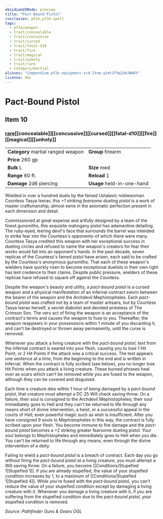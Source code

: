 ```yaml
---
obsidianUIMode: preview
title: "Pact-Bound Pistol"
cssclasses: pf2e,pf2e-spell
tags:
  - pf2e/weapon
  - trait/concealable
  - trait/concussive
  - trait/cursed
  - trait/fatal-d10
  - trait/fire
  - trait/magical
  - trait/unholy
  - trait/rare
  - category/martial
aliases: "Compendium.pf2e.equipment-srd.Item.q1mt1F9q1XmJWAKY"
license: OGL
---
```

# Pact-Bound Pistol
## Item 10
### [rare](rare "Rare Rarity Trait")[[concealable]][[concussive]][[cursed]][[fatal-d10]][[fire]][[magical]][[unholy]]

|  |  |
| -- | -- |
| **Category** martial ranged weapon | **Group** firearm |
| **Price** 260 gp |  |
| **Bulk** L | **Size** med |
|**Range** 60 ft.| **Reload** 1|
| **Damage** 2d6 piercing  | **Usage** held-in-one-hand |



Wielded in over a hundred duels by the famed Ustalavic noblewoman Countess Tasya Iserav, this _+1 striking fearsome dueling pistol_ is a work of master craftsmanship, almost eerie in the axiomatic perfection present in each dimension and detail.

Commissioned at great expense and artfully designed by a team of the finest gunsmiths, this exquisite mahogany pistol has adamantine detailing. The ruby-eyed, leering devil's face that surrounds the barrel was intended to strike fear into the Countess's opponents-of which there were many. Countess Tasya credited this weapon with her exceptional success in dueling circles and refused to name the weapon's creators for fear their works would fall into an opponent's hands. In the past decade, seven replicas of the Countess's famed pistol have arisen, each said to be crafted by the Countess's anonymous gunsmiths. That each of these weapon's wielders have quickly risen to become exceptional duelists in their own right has lent credence to their claims. Despite public pressure, wielders of these replicas have refused to square off against the Countess.

Despite the weapon's beauty and utility, a _pact-bound pistol_ is a cursed weapon and a physical manifestation of an infernal contract sworn between the bearer of the weapon and the Archdevil Mephistopheles. Each _pact-bound pistol_ was crafted not by a team of master artisans, but by Countess Tasya Iserav herself, a secret diabolist and devoted priestess of The Crimson Son. The very act of firing the weapon is an acceptance of the contract's terms and causes the weapon to fuse to you. Thereafter, the weapon reappears in your possessions within 1 minute of you discarding it, and can't be destroyed or thrown away permanently, until the curse is removed.

Whenever you attack a living creature with the _pact-bound pistol_, text from the infernal contract is seared into your flesh, causing you to lose 1 Hit Point, or 2 Hit Points if the attack was a critical success. The text appears one sentence at a time, from the beginning to the end and is written in Infernal. When the contract is fully scribed (see below), you no longer lose Hit Points when you attack a living creature. These burned phrases heal over as scars which can't be removed while you are fused to the weapon, although they can be covered and disguised.

Each time a creature dies within 1 hour of being damaged by a _pact-bound pistol_, that creature must attempt a DC 25 Will check saving throw. On a failure, their soul is consigned to the Archdevil Mephistopheles; their soul immediately goes to Hell and they can't be returned to life through any means short of divine intervention, a heist, or a successful appeal in the courts of Hell; even powerful magic such as wish is insufficient. After you have consigned 9 souls to Mephistopheles in this way, the contract is fully scribed upon your flesh. You become immune to fire damage and the _pact-bound pistol_ becomes a +2 striking greater fearsome dueling pistol. Your soul belongs to Mephistopheles and immediately goes to Hell when you die. You can't be returned to life through any means, even through the divine intervention of a deity.

Failing to wield a _pact-bound pistol_ is a breach of contract. Each day you go without firing the _pact-bound pistol_ at a living creature, you must attempt a Will saving throw. On a failure, you become [[Conditions/Stupefied 1|Stupefied 1]]. If you are already stupefied, the value of your stupefied condition increases by 1, to a maximum of [[Conditions/Stupefied 1|Stupefied 4]]. While you're fused with the _pact-bound pistol_, you can't reduce the value of your stupefied condition except by damaging a living creature with it. Whenever you damage a living creature with it, if you are suffering from the stupefied condition due to the _pact-bound pistol_, your stupefied condition is removed.

*Source: Pathfinder Guns & Gears*
*OGL*